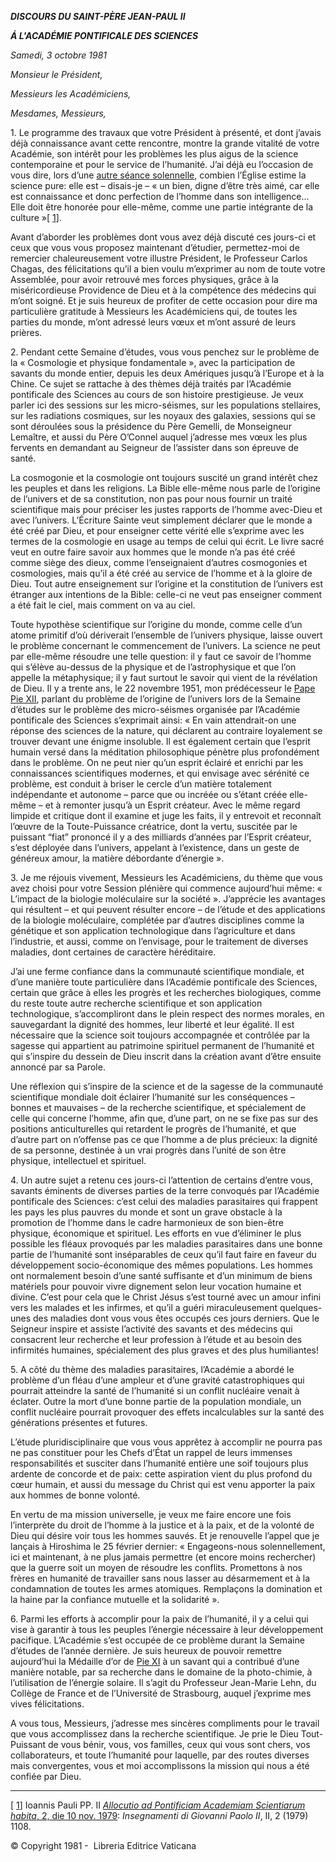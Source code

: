***DISCOURS DU SAINT-PÈRE JEAN-PAUL II***

***Á L'ACADÉMIE PONTIFICALE DES SCIENCES***

*Samedi, 3 octobre 1981*

*Monsieur le Président,*

*Messieurs les Académiciens,*

*Mesdames, Messieurs,*

1\. Le programme des travaux que votre Président à présenté, et dont j’avais déjà connaissance avant cette rencontre, montre la grande vitalité de votre Académie, son intérêt pour les problèmes les plus aigus de la science contemporaine et pour le service de l’humanité. J’ai déjà eu l’occasion de vous dire, lors d’une [autre séance solennelle](http://www.vatican.va/holy_father/john_paul_ii/speeches/1979/november/documents/hf_jp-ii_spe_19791110_einstein_fr.html), combien l’Église estime la science pure: elle est – disais-je – « un bien, digne d’être très aimé, car elle est connaissance et donc perfection de l’homme dans son intelligence... Elle doit être honorée pour elle-même, comme une partie intégrante de la culture »\[ [1](#_ftn1 "")\].

Avant d’aborder les problèmes dont vous avez déjà discuté ces jours-ci et ceux que vous vous proposez maintenant d’étudier, permettez-moi de remercier chaleureusement votre illustre Président, le Professeur Carlos Chagas, des félicitations qu’il a bien voulu m’exprimer au nom de toute votre Assemblée, pour avoir retrouvé mes forces physiques, grâce à la miséricordieuse Providence de Dieu et à la compétence des médecins qui m’ont soigné. Et je suis heureux de profiter de cette occasion pour dire ma particulière gratitude à Messieurs les Académiciens qui, de toutes les parties du monde, m’ont adressé leurs vœux et m’ont assuré de leurs prières.

2\. Pendant cette Semaine d’études, vous vous penchez sur le problème de la « Cosmologie et physique fondamentale », avec la participation de savants du monde entier, depuis les deux Amériques jusqu’à l’Europe et à la Chine. Ce sujet se rattache à des thèmes déjà traités par l’Académie pontificale des Sciences au cours de son histoire prestigieuse. Je veux parler ici des sessions sur les micro-séismes, sur les populations stellaires, sur les radiations cosmiques, sur les noyaux des galaxies, sessions qui se sont déroulées sous la présidence du Père Gemelli, de Monseigneur Lemaître, et aussi du Père O’Connel auquel j’adresse mes vœux les plus fervents en demandant au Seigneur de l’assister dans son épreuve de santé.

La cosmogonie et la cosmologie ont toujours suscité un grand intérêt chez les peuples et dans les religions. La Bible elle-même nous parle de l’origine de l’univers et de sa constitution, non pas pour nous fournir un traité scientifique mais pour préciser les justes rapports de l’homme avec-Dieu et avec l’univers. L’Écriture Sainte veut simplement déclarer que le monde a été créé par Dieu, et pour enseigner cette vérité elle s’exprime avec les termes de la cosmologie en usage au temps de celui qui écrit. Le livre sacré veut en outre faire savoir aux hommes que le monde n’a pas été créé comme siège des dieux, comme l’enseignaient d’autres cosmogonies et cosmologies, mais qu’il a été créé au service de l’homme et à la gloire de Dieu. Tout autre enseignement sur l’origine et la constitution de l’univers est étranger aux intentions de la Bible: celle-ci ne veut pas enseigner comment a été fait le ciel, mais comment on va au ciel.

Toute hypothèse scientifique sur l’origine du monde, comme celle d’un atome primitif d’où dériverait l’ensemble de l’univers physique, laisse ouvert le problème concernant le commencement de l’univers. La science ne peut par elle-même résoudre une telle question: il y faut ce savoir de l’homme qui s’élève au-dessus de la physique et de l’astrophysique et que l’on appelle la métaphysique; il y faut surtout le savoir qui vient de la révélation de Dieu. Il y a trente ans, le 22 novembre 1951, mon prédécesseur le [Pape Pie XII](http://www.vatican.va/holy_father/pius_xii/index_fr.htm), parlant du problème de l’origine de l’univers lors de la Semaine d’études sur le problème des micro-séismes organisée par l’Académie pontificale des Sciences s’exprimait ainsi: « En vain attendrait-on une réponse des sciences de la nature, qui déclarent au contraire loyalement se trouver devant une énigme insoluble. Il est également certain que l’esprit humain versé dans la méditation philosophique pénètre plus profondément dans le problème. On ne peut nier qu’un esprit éclairé et enrichi par les connaissances scientifiques modernes, et qui envisage avec sérénité ce problème, est conduit à briser le cercle d’un matière totalement indépendante et autonome – parce que ou incréée ou s’étant créée elle-même – et à remonter jusqu’à un Esprit créateur. Avec le même regard limpide et critique dont il examine et juge les faits, il y entrevoit et reconnaît l’œuvre de la Toute-Puissance créatrice, dont la vertu, suscitée par le puissant “fiat” prononcé il y a des milliards d’années par l’Esprit créateur, s’est déployée dans l’univers, appelant à l’existence, dans un geste de généreux amour, la matière débordante d’énergie ».

3\. Je me réjouis vivement, Messieurs les Académiciens, du thème que vous avez choisi pour votre Session plénière qui commence aujourd’hui même: « L’impact de la biologie moléculaire sur la société ». J’apprécie les avantages qui résultent – et qui peuvent résulter encore – de l’étude et des applications de la biologie moléculaire, complétée par d’autres disciplines comme la génétique et son application technologique dans l’agriculture et dans l’industrie, et aussi, comme on l’envisage, pour le traitement de diverses maladies, dont certaines de caractère héréditaire.

J’ai une ferme confiance dans la communauté scientifique mondiale, et d’une manière toute particulière dans l’Académie pontificale des Sciences, certain que grâce à elles les progrès et les recherches biologiques, comme du reste toute autre recherche scientifique et son application technologique, s’accompliront dans le plein respect des normes morales, en sauvegardant la dignité des hommes, leur liberté et leur égalité. Il est nécessaire que la science soit toujours accompagnée et contrôlée par la sagesse qui appartient au patrimoine spirituel permanent de l’humanité et qui s’inspire du dessein de Dieu inscrit dans la création avant d’être ensuite annoncé par sa Parole.

Une réflexion qui s’inspire de la science et de la sagesse de la communauté scientifique mondiale doit éclairer l’humanité sur les conséquences – bonnes et mauvaises – de la recherche scientifique, et spécialement de celle qui concerne l’homme, afin que, d’une part, on ne se fixe pas sur des positions anticulturelles qui retardent le progrès de l’humanité, et que d’autre part on n’offense pas ce que l’homme a de plus précieux: la dignité de sa personne, destinée à un vrai progrès dans l’unité de son être physique, intellectuel et spirituel.

4\. Un autre sujet a retenu ces jours-ci l’attention de certains d’entre vous, savants éminents de diverses parties de la terre convoqués par l’Académie pontificale des Sciences: c’est celui des maladies parasitaires qui frappent les pays les plus pauvres du monde et sont un grave obstacle à la promotion de l’homme dans le cadre harmonieux de son bien-être physique, économique et spirituel. Les efforts en vue d’éliminer le plus possible les fléaux provoqués par les maladies parasitaires dans une bonne partie de l’humanité sont inséparables de ceux qu’il faut faire en faveur du développement socio-économique des mêmes populations. Les hommes ont normalement besoin d’une santé suffisante et d’un minimum de biens matériels pour pouvoir vivre dignement selon leur vocation humaine et divine. C’est pour cela que le Christ Jésus s’est tourné avec un amour infini vers les malades et les infirmes, et qu’il a guéri miraculeusement quelques-unes des maladies dont vous vous êtes occupés ces jours derniers. Que le Seigneur inspire et assiste l’activité des savants et des médecins qui consacrent leur recherche et leur profession à l’étude et au besoin des infirmités humaines, spécialement des plus graves et des plus humiliantes!

5\. A côté du thème des maladies parasitaires, l’Académie a abordé le problème d’un fléau d’une ampleur et d’une gravité catastrophiques qui pourrait atteindre la santé de l’humanité si un conflit nucléaire venait à éclater. Outre la mort d’une bonne partie de la population mondiale, un conflit nucléaire pourrait provoquer des effets incalculables sur la santé des générations présentes et futures.

L’étude pluridisciplinaire que vous vous apprêtez à accomplir ne pourra pas ne pas constituer pour les Chefs d’État un rappel de leurs immenses responsabilités et susciter dans l’humanité entière une soif toujours plus ardente de concorde et de paix: cette aspiration vient du plus profond du cœur humain, et aussi du message du Christ qui est venu apporter la paix aux hommes de bonne volonté.

En vertu de ma mission universelle, je veux me faire encore une fois l’interprète du droit de l’homme à la justice et à la paix, et de la volonté de Dieu qui désire voir tous les hommes sauvés. Et je renouvelle l’appel que je lançais à Hiroshima le 25 février dernier: « Engageons-nous solennellement, ici et maintenant, à ne plus jamais permettre (et encore moins rechercher) que la guerre soit un moyen de résoudre les conflits. Promettons à nos frères en humanité de travailler sans nous lasser au désarmement et à la condamnation de toutes les armes atomiques. Remplaçons la domination et la haine par la confiance mutuelle et la solidarité ».

6\. Parmi les efforts à accomplir pour la paix de l’humanité, il y a celui qui vise à garantir à tous les peuples l’énergie nécessaire à leur développement pacifique. L’Académie s’est occupée de ce problème durant la Semaine d’études de l’année dernière. Je suis heureux de pouvoir remettre aujourd’hui la Médaille d’or de [Pie XI](http://www.vatican.va/holy_father/pius_xi/index_fr.htm) à un savant qui a contribué d’une manière notable, par sa recherche dans le domaine de la photo-chimie, à l’utilisation de l’énergie solaire. Il s’agit du Professeur Jean-Marie Lehn, du Collège de France et de l’Université de Strasbourg, auquel j’exprime mes vives félicitations.

A vous tous, Messieurs, j’adresse mes sincères compliments pour le travail que vous accomplissez dans la recherche scientifique. Je prie le Dieu Tout-Puissant de vous bénir, vous, vos familles, ceux qui vous sont chers, vos collaborateurs, et toute l’humanité pour laquelle, par des routes diverses mais convergentes, vous et moi accomplissons la mission qui nous a été confiée par Dieu.

* * *

\[ [1](#_ftnref1 "")\] Ioannis Pauli PP. II [*Allocutio ad Pontificiam Academiam Scientiarum habita*, 2, die 10 nov. 1979](http://www.vatican.va/holy_father/john_paul_ii/speeches/1979/november/documents/hf_jp-ii_spe_19791110_einstein_fr.html): *Insegnamenti di Giovanni Paolo II*, II, 2 (1979) 1108.

© Copyright 1981 -  Libreria Editrice Vaticana